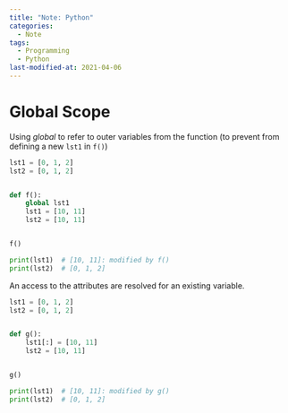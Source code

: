 ```yaml
---
title: "Note: Python"
categories:
  - Note
tags:
  - Programming
  - Python
last-modified-at: 2021-04-06
---
```


# Global Scope

Using *global* to refer to outer variables from the function (to prevent from defining a new `lst1` in `f()`)

```py
lst1 = [0, 1, 2]
lst2 = [0, 1, 2]


def f():
    global lst1
    lst1 = [10, 11]
    lst2 = [10, 11]


f()

print(lst1)  # [10, 11]: modified by f()
print(lst2)  # [0, 1, 2]
```

An access to the attributes are resolved for an existing variable.  

```py
lst1 = [0, 1, 2]
lst2 = [0, 1, 2]


def g():
    lst1[:] = [10, 11]
    lst2 = [10, 11]


g()

print(lst1)  # [10, 11]: modified by g()
print(lst2)  # [0, 1, 2]
```
